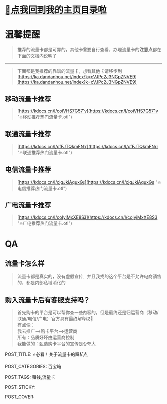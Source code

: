 
# [🫣点我回到我的主页目录啦](https://kdocs.cn/l/clf4xOs5a3Q1)

# 温馨提醒

> 推荐的流量卡都是可靠的，其他卡需要自行查看，办理流量卡的**注意点**都在下面的文档内说明了

----------

> 下面都是我推荐的靠谱的流量卡，想看其他卡请移步到[https://ka.dandanhou.net/index?k=cVJPc2J3NGpZNVE9](https://ka.dandanhou.net/index?k=cVJPc2J3NGpZNVE9)

## 移动流量卡推荐

> [https://kdocs.cn/l/coiVHS7G571v](https://kdocs.cn/l/coiVHS7G571v "🔥移动推荐热门流量卡.otl")

## 联通流量卡推荐

> [https://kdocs.cn/l/cfFJTQkmFNrr](https://kdocs.cn/l/cfFJTQkmFNrr "🔥联通推荐热门流量卡.otl")

## 电信流量卡推荐

> [https://kdocs.cn/l/cjqJkiAquxGs](https://kdocs.cn/l/cjqJkiAquxGs "🔥电信推荐热门流量卡.otl")

## 广电流量卡推荐

> [https://kdocs.cn/l/coIyiMxXE8S3](https://kdocs.cn/l/coIyiMxXE8S3 "🔥广电推荐热门流量卡.otl")

# QA

## 流量卡怎么样

> 流量卡都是真实的，没有虚假宣传，并且我找的这个平台是不允许电商销售的，都是内部私域消化的

## 购入流量卡后有客服支持吗？

> 首先购卡的平台是可以帮你查一些内容的，但是最终还是归运营商（移动/联通/电信/广电）官方具有最终解释权🤣  
> 有点像：  
> 我去推广-->购卡平台-->运营商  
> 所有：品质好坏由运营商控制  
> 我能做的：甄选购卡平台的宣传是否夸大

POST_TITLE: ⭐必看！关于流量卡的踩坑点

POST_CATEGORIES: 百宝箱

POST_TAGS: 赚钱,流量卡

POST_STICKY:

POST_COVER:
<!--stackedit_data:
eyJoaXN0b3J5IjpbLTEwOTkyNDA5MzJdfQ==
-->